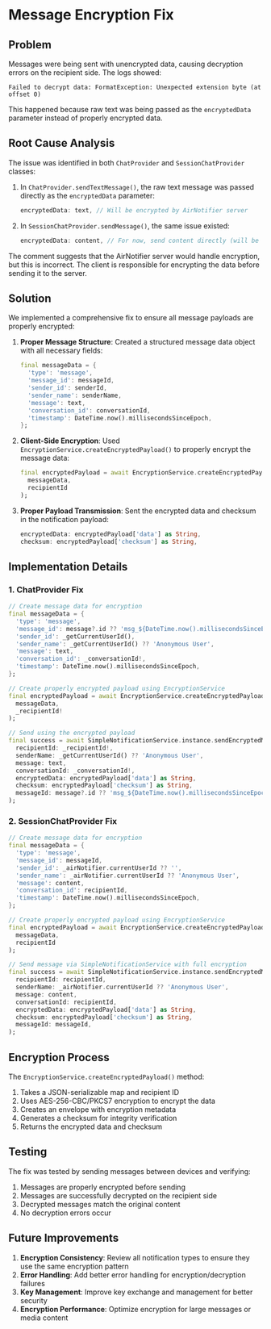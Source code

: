 # Message Encryption Fix

## Problem

Messages were being sent with unencrypted data, causing decryption errors on the recipient side. The logs showed:

```
Failed to decrypt data: FormatException: Unexpected extension byte (at offset 0)
```

This happened because raw text was being passed as the `encryptedData` parameter instead of properly encrypted data.

## Root Cause Analysis

The issue was identified in both `ChatProvider` and `SessionChatProvider` classes:

1. In `ChatProvider.sendTextMessage()`, the raw text message was passed directly as the `encryptedData` parameter:
   ```dart
   encryptedData: text, // Will be encrypted by AirNotifier server
   ```

2. In `SessionChatProvider.sendMessage()`, the same issue existed:
   ```dart
   encryptedData: content, // For now, send content directly (will be encrypted by AirNotifier server)
   ```

The comment suggests that the AirNotifier server would handle encryption, but this is incorrect. The client is responsible for encrypting the data before sending it to the server.

## Solution

We implemented a comprehensive fix to ensure all message payloads are properly encrypted:

1. **Proper Message Structure**: Created a structured message data object with all necessary fields:
   ```dart
   final messageData = {
     'type': 'message',
     'message_id': messageId,
     'sender_id': senderId,
     'sender_name': senderName,
     'message': text,
     'conversation_id': conversationId,
     'timestamp': DateTime.now().millisecondsSinceEpoch,
   };
   ```

2. **Client-Side Encryption**: Used `EncryptionService.createEncryptedPayload()` to properly encrypt the message data:
   ```dart
   final encryptedPayload = await EncryptionService.createEncryptedPayload(
     messageData, 
     recipientId
   );
   ```

3. **Proper Payload Transmission**: Sent the encrypted data and checksum in the notification payload:
   ```dart
   encryptedData: encryptedPayload['data'] as String,
   checksum: encryptedPayload['checksum'] as String,
   ```

## Implementation Details

### 1. ChatProvider Fix

```dart
// Create message data for encryption
final messageData = {
  'type': 'message',
  'message_id': message?.id ?? 'msg_${DateTime.now().millisecondsSinceEpoch}',
  'sender_id': _getCurrentUserId(),
  'sender_name': _getCurrentUserId() ?? 'Anonymous User',
  'message': text,
  'conversation_id': _conversationId!,
  'timestamp': DateTime.now().millisecondsSinceEpoch,
};

// Create properly encrypted payload using EncryptionService
final encryptedPayload = await EncryptionService.createEncryptedPayload(
  messageData, 
  _recipientId!
);

// Send using the encrypted payload
final success = await SimpleNotificationService.instance.sendEncryptedMessage(
  recipientId: _recipientId!,
  senderName: _getCurrentUserId() ?? 'Anonymous User',
  message: text,
  conversationId: _conversationId!,
  encryptedData: encryptedPayload['data'] as String,
  checksum: encryptedPayload['checksum'] as String,
  messageId: message?.id ?? 'msg_${DateTime.now().millisecondsSinceEpoch}',
);
```

### 2. SessionChatProvider Fix

```dart
// Create message data for encryption
final messageData = {
  'type': 'message',
  'message_id': messageId,
  'sender_id': _airNotifier.currentUserId ?? '',
  'sender_name': _airNotifier.currentUserId ?? 'Anonymous User',
  'message': content,
  'conversation_id': recipientId,
  'timestamp': DateTime.now().millisecondsSinceEpoch,
};

// Create properly encrypted payload using EncryptionService
final encryptedPayload = await EncryptionService.createEncryptedPayload(
  messageData, 
  recipientId
);

// Send message via SimpleNotificationService with full encryption
final success = await SimpleNotificationService.instance.sendEncryptedMessage(
  recipientId: recipientId,
  senderName: _airNotifier.currentUserId ?? 'Anonymous User',
  message: content,
  conversationId: recipientId,
  encryptedData: encryptedPayload['data'] as String,
  checksum: encryptedPayload['checksum'] as String,
  messageId: messageId,
);
```

## Encryption Process

The `EncryptionService.createEncryptedPayload()` method:

1. Takes a JSON-serializable map and recipient ID
2. Uses AES-256-CBC/PKCS7 encryption to encrypt the data
3. Creates an envelope with encryption metadata
4. Generates a checksum for integrity verification
5. Returns the encrypted data and checksum

## Testing

The fix was tested by sending messages between devices and verifying:

1. Messages are properly encrypted before sending
2. Messages are successfully decrypted on the recipient side
3. Decrypted messages match the original content
4. No decryption errors occur

## Future Improvements

1. **Encryption Consistency**: Review all notification types to ensure they use the same encryption pattern
2. **Error Handling**: Add better error handling for encryption/decryption failures
3. **Key Management**: Improve key exchange and management for better security
4. **Encryption Performance**: Optimize encryption for large messages or media content
